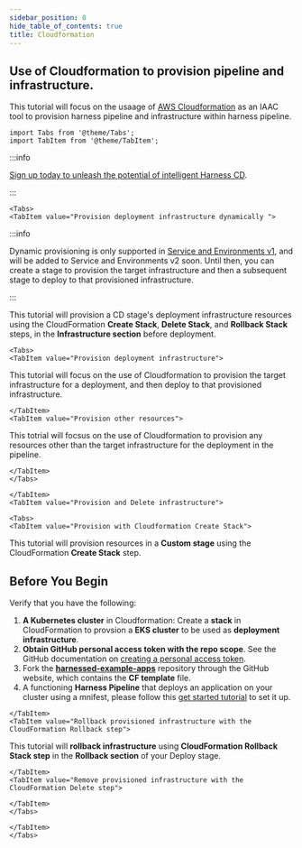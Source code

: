 ```yaml
---
sidebar_position: 0
hide_table_of_contents: true
title: Cloudformation 
---
```

## Use of Cloudformation to provision pipeline and infrastructure.

This tutorial will focus on the usaage of [AWS Cloudformation](https://aws.amazon.com/cloudformation/) as an IAAC tool to provision harness pipeline and infrastructure within harness pipeline. 

```mdx-code-block
import Tabs from '@theme/Tabs';
import TabItem from '@theme/TabItem';
```
:::info

[Sign up today to unleash the potential of intelligent Harness CD](https://app.harness.io/auth/#/signup/?module=cd&utm_source=website&utm_medium=harness-developer-hub&utm_campaign=cd-plg&utm_content=tutorials-cd-provision-cloudformation).

:::

```mdx-code-block
<Tabs>
<TabItem value="Provision deployment infrastructure dynamically ">
```
:::info

Dynamic provisioning is only supported in [Service and Environments v1](https://developer.harness.io/docs/continuous-delivery/get-started/upgrading/upgrade-cd-v2), and will be added to Service and Environments v2 soon. Until then, you can create a stage to provision the target infrastructure and then a subsequent stage to deploy to that provisioned infrastructure.

:::

This tutorial will provision a CD stage's deployment infrastructure resources using the CloudFormation **Create Stack**, **Delete Stack**, and **Rollback Stack** steps, in the **Infrastructure section** before deployment.

```mdx-code-block
<Tabs>
<TabItem value="Provision deployment infrastructure">
```
This tutorial will focus on the use of Cloudformation to provision the target infrastructure for a deployment, and then deploy to that provisioned infrastructure.

```mdx-code-block
</TabItem>
<TabItem value="Provision other resources">
```
This totrial will focsus on the use of Cloudformation to provision any resources other than the target infrastructure for the deployment in the pipeline. 

```mdx-code-block
</TabItem>
</Tabs>
```

```mdx-code-block
</TabItem>
<TabItem value="Provision and Delete infrastructure">
```

```mdx-code-block
<Tabs>
<TabItem value="Provision with Cloudformation Create Stack">
```
This tutorial will provision resources in a **Custom stage** using the CloudFormation **Create Stack** step.

## Before You Begin

Verify that you have the following:

1. **A Kubernetes cluster** in Cloudformation: Create a **stack** in CloudFormation to provsion a **EKS cluster** to be used as **deployment infrastructure**.
2. **Obtain GitHub personal access token with the repo scope**. See the GitHub documentation on [creating a personal access token](https://help.github.com/en/github/authenticating-to-github/creating-a-personal-access-token-for-the-command-line). 
3. Fork the **[harnessed-example-apps](https://github.com/harness-community/harnesscd-example-apps/fork)** repository through the GitHub website, which contains the **CF template** file. 
4. A functioning **Harness Pipeline** that deploys an application on your cluster using a mnifest, please follow this [get started tutorial](tutorials/cd-pipelines/kubernetes/manifest.md) to set it up. 

```mdx-code-block
</TabItem>
<TabItem value="Rollback provisioned infrastructure with the CloudFormation Rollback step">
```
This tutorial will **rollback infrastructure** using **CloudFormation Rollback Stack step** in the **Rollback section** of your Deploy stage.


```mdx-code-block
</TabItem>
<TabItem value="Remove provisioned infrastructure with the CloudFormation Delete step">
```

```mdx-code-block
</TabItem>
</Tabs>
```

```mdx-code-block
</TabItem>
</Tabs>
```